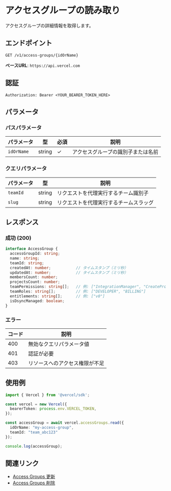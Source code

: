 # アクセスグループの読み取り

アクセスグループの詳細情報を取得します。

## エンドポイント

```
GET /v1/access-groups/{idOrName}
```

**ベースURL**: `https://api.vercel.com`

## 認証

```
Authorization: Bearer <YOUR_BEARER_TOKEN_HERE>
```

## パラメータ

### パスパラメータ

| パラメータ | 型 | 必須 | 説明 |
|----------|------|------|------|
| `idOrName` | string | ✓ | アクセスグループの識別子または名前 |

### クエリパラメータ

| パラメータ | 型 | 説明 |
|----------|------|------|
| `teamId` | string | リクエストを代理実行するチーム識別子 |
| `slug` | string | リクエストを代理実行するチームスラッグ |

## レスポンス

### 成功 (200)

```typescript
interface AccessGroup {
  accessGroupId: string;
  name: string;
  teamId: string;
  createdAt: number;           // タイムスタンプ（ミリ秒）
  updatedAt: number;           // タイムスタンプ（ミリ秒）
  membersCount: number;
  projectsCount: number;
  teamPermissions: string[];   // 例: ["IntegrationManager", "CreateProject"]
  teamRoles: string[];         // 例: ["DEVELOPER", "BILLING"]
  entitlements: string[];      // 例: ["v0"]
  isDsyncManaged: boolean;
}
```

### エラー

| コード | 説明 |
|-------|------|
| 400 | 無効なクエリパラメータ値 |
| 401 | 認証が必要 |
| 403 | リソースへのアクセス権限が不足 |

## 使用例

```typescript
import { Vercel } from '@vercel/sdk';

const vercel = new Vercel({
  bearerToken: process.env.VERCEL_TOKEN,
});

const accessGroup = await vercel.accessGroups.read({
  idOrName: "my-access-group",
  teamId: "team_abc123"
});

console.log(accessGroup);
```

## 関連リンク

- [Access Groups 更新](/docs/services/vercel/docs/rest-api/reference/endpoints/access-groups/update-an-access-group.md)
- [Access Groups 削除](/docs/services/vercel/docs/rest-api/reference/endpoints/access-groups/deletes-an-access-group.md)
